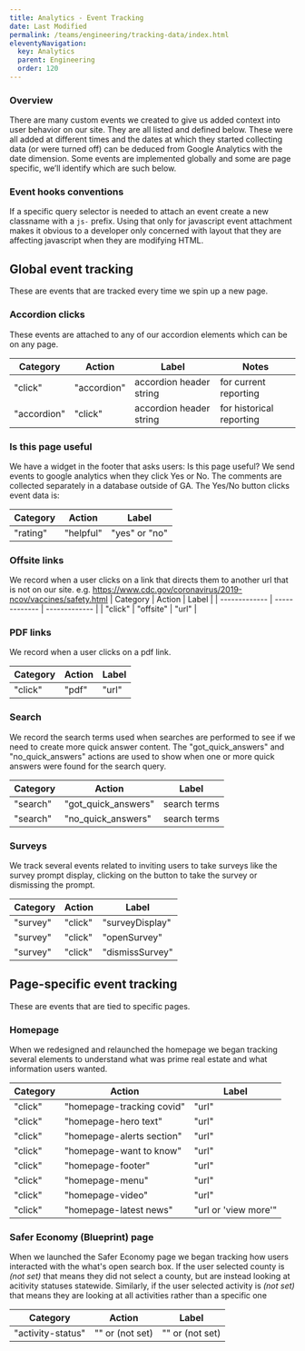 ```yaml
---
title: Analytics - Event Tracking
date: Last Modified 
permalink: /teams/engineering/tracking-data/index.html
eleventyNavigation:
  key: Analytics
  parent: Engineering
  order: 120
---
```

### Overview
There are many custom events we created to give us added context into user behavior on our site. They are all listed and defined below. These were all added at different times and the dates at which they started collecting data (or were turned off) can be deduced from Google Analytics with the date dimension. Some events are implemented globally and some are page specific, we’ll identify which are such below.  

### Event hooks conventions

If a specific query selector is needed to attach an event create a new classname with a ```js-``` prefix. Using that only for javascript event attachment makes it obvious to a developer only concerned with layout that they are affecting javascript when they are modifying HTML.

## Global event tracking

These are events that are tracked every time we spin up a new page.

### Accordion clicks

These events are attached to any of our accordion elements which can be on any page.

| Category  | Action | Label | Notes |
| ------------- | ------------- | ------------- | ------------- |
| "click"  | "accordion"  | accordion header string  | for current reporting |
| "accordion"  | "click"  | accordion header string  | for historical reporting |


### Is this page useful 

We have a widget in the footer that asks users: Is this page useful? We send events to google analytics when they click Yes or No. The comments are collected separately in a database outside of GA. The Yes/No button clicks event data is:

| Category  | Action | Label |
| ------------- | ------------- | ------------- |
| "rating"  | "helpful"  | "yes" or "no"  |

### Offsite links

We record when a user clicks on a link that directs them to another url that is not on our site. e.g. https://www.cdc.gov/coronavirus/2019-ncov/vaccines/safety.html
| Category  | Action | Label |
| ------------- | ------------- | ------------- |
| "click"  | "offsite"  | "url"  |

### PDF links

We record when a user clicks on a pdf link.

| Category  | Action | Label |
| ------------- | ------------- | ------------- |
| "click"  | "pdf"  | "url"  |

### Search

We record the search terms used when searches are performed to see if we need to create more quick answer content. The "got_quick_answers" and "no_quick_answers" actions are used to show when one or more quick answers were found for the search query.

| Category  | Action | Label |
| ------------- | ------------- | ------------- |
| "search"  | "got_quick_answers"  | search terms  |
| "search"  | "no_quick_answers"  | search terms  |


### Surveys

We track several events related to inviting users to take surveys like the survey prompt display, clicking on the button to take the survey or dismissing the prompt.

| Category  | Action | Label |
| ------------- | ------------- | ------------- |
| "survey"  | "click"  | "surveyDisplay"  |
| "survey"  | "click"  | "openSurvey"  |
| "survey"  | "click"  | "dismissSurvey"  |

## Page-specific event tracking

These are events that are tied to specific pages.

### Homepage

When we redesigned and relaunched the homepage we began tracking several elements to understand what was prime real estate and what information users wanted.

| Category  | Action | Label |
| ------------- | ------------- | ------------- |
| "click"  | "homepage-tracking covid"  | "url"  |
| "click"  | "homepage-hero text"  | "url"  |
| "click"  | "homepage-alerts section"  | "url"  |
| "click"  | "homepage-want to know"  | "url"  |
| "click"  | "homepage-footer"  | "url"  |
| "click"  | "homepage-menu"  | "url"  |
| "click"  | "homepage-video"  | "url"  |
| "click"  | "homepage-latest news"  | "url or 'view more'"  |

### Safer Economy (Blueprint) page

When we launched the Safer Economy page we began tracking how users interacted with the what's open search box. If the user selected county is _(not set)_ that means they did not select a county, but are instead looking at acitivity statuses statewide. Similarly, if the user selected activity is _(not set)_ that means they are looking at all activities rather than a specific one

| Category  | Action | Label |
| ------------- | ------------- | ------------- |
| "activity-status"  | "<user-selected county>" or (not set)  | "<user-selected county>" or (not set) |

